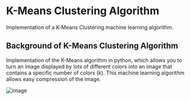 # K-Means Clustering Algorithm
Implementation of a K-Means Clustering machine learning algorithm.
## Background of K-Means Clustering Algorithm
Implementation of the K-Means algorithm in python, which allows you to turn an image displayed by lots of different colors into an image that contains a specific number of colors (k). This machine learning algorithm allows easy compression of the image.



![image](https://user-images.githubusercontent.com/73064092/156012060-c88b17a8-428e-4622-9ce9-dda86165531a.png)



